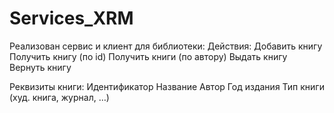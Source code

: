 # Services_XRM

Реализован сервис и клиент для библиотеки:
  Действия:
    Добавить книгу
    Получить книгу (по id)
    Получить книги (по автору)
    Выдать книгу
    Вернуть книгу

  Реквизиты книги:
    Идентификатор
    Название
    Автор
    Год издания
    Тип книги (худ. книга, журнал, …)
